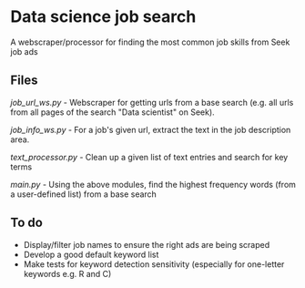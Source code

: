 # Data science job search
A webscraper/processor for finding the most common job skills from Seek job ads

## Files
*job_url_ws.py* - Webscraper for getting urls from a base search (e.g. all urls from all pages of the search "Data scientist" on Seek).

*job_info_ws.py* - For a job's given url, extract the text in the job description area.

*text_processor.py* - Clean up a given list of text entries and search for key terms

*main.py* - Using the above modules, find the highest frequency words (from a user-defined list) from a base search

## To do
- Display/filter job names to ensure the right ads are being scraped
- Develop a good default keyword list
- Make tests for keyword detection sensitivity (especially for one-letter keywords e.g. R and C)